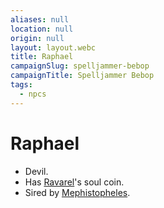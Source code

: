 ```yaml
---
aliases: null
location: null
origin: null
layout: layout.webc
title: Raphael
campaignSlug: spelljammer-bebop
campaignTitle: Spelljammer Bebop
tags:
  - npcs
---
```

# Raphael

- Devil.
- Has [Ravarel](ravarel-deshent.md)'s soul coin.
- Sired by [Mephistopheles](mephistopheles.md).
